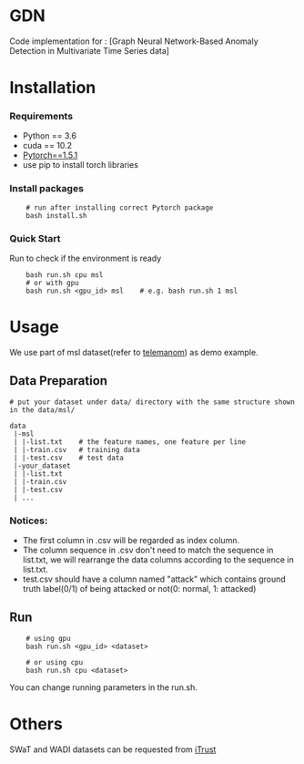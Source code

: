 # GDN

Code implementation for : [Graph Neural Network-Based Anomaly Detection in Multivariate Time Series data]


# Installation
### Requirements
* Python == 3.6
* cuda == 10.2
* [Pytorch==1.5.1](https://pytorch.org/)
* use pip to install torch libraries

### Install packages
```
    # run after installing correct Pytorch package
    bash install.sh
```

### Quick Start
Run to check if the environment is ready
```
    bash run.sh cpu msl
    # or with gpu
    bash run.sh <gpu_id> msl    # e.g. bash run.sh 1 msl
```


# Usage
We use part of msl dataset(refer to [telemanom](https://github.com/khundman/telemanom)) as demo example. 

## Data Preparation
```
# put your dataset under data/ directory with the same structure shown in the data/msl/

data
 |-msl
 | |-list.txt    # the feature names, one feature per line
 | |-train.csv   # training data
 | |-test.csv    # test data
 |-your_dataset
 | |-list.txt
 | |-train.csv
 | |-test.csv
 | ...

```

### Notices:
* The first column in .csv will be regarded as index column. 
* The column sequence in .csv don't need to match the sequence in list.txt, we will rearrange the data columns according to the sequence in list.txt.
* test.csv should have a column named "attack" which contains ground truth label(0/1) of being attacked or not(0: normal, 1: attacked)

## Run
```
    # using gpu
    bash run.sh <gpu_id> <dataset>

    # or using cpu
    bash run.sh cpu <dataset>
```
You can change running parameters in the run.sh.

# Others
SWaT and WADI datasets can be requested from [iTrust](https://itrust.sutd.edu.sg/)



